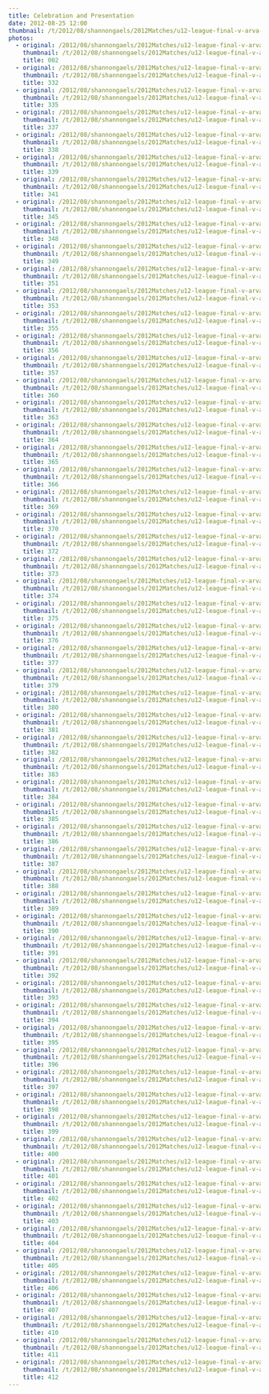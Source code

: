 ```yaml
---
title: Celebration and Presentation
date: 2012-08-25 12:00
thumbnail: /t/2012/08/shannongaels/2012Matches/u12-league-final-v-arva-on-25-08-2012/celebration-and-presentation/002.jpg
photos:
  - original: /2012/08/shannongaels/2012Matches/u12-league-final-v-arva-on-25-08-2012/celebration-and-presentation/002.jpg
    thumbnail: /t/2012/08/shannongaels/2012Matches/u12-league-final-v-arva-on-25-08-2012/celebration-and-presentation/002.jpg
    title: 002
  - original: /2012/08/shannongaels/2012Matches/u12-league-final-v-arva-on-25-08-2012/celebration-and-presentation/332.jpg
    thumbnail: /t/2012/08/shannongaels/2012Matches/u12-league-final-v-arva-on-25-08-2012/celebration-and-presentation/332.jpg
    title: 332
  - original: /2012/08/shannongaels/2012Matches/u12-league-final-v-arva-on-25-08-2012/celebration-and-presentation/335.jpg
    thumbnail: /t/2012/08/shannongaels/2012Matches/u12-league-final-v-arva-on-25-08-2012/celebration-and-presentation/335.jpg
    title: 335
  - original: /2012/08/shannongaels/2012Matches/u12-league-final-v-arva-on-25-08-2012/celebration-and-presentation/337.jpg
    thumbnail: /t/2012/08/shannongaels/2012Matches/u12-league-final-v-arva-on-25-08-2012/celebration-and-presentation/337.jpg
    title: 337
  - original: /2012/08/shannongaels/2012Matches/u12-league-final-v-arva-on-25-08-2012/celebration-and-presentation/338.jpg
    thumbnail: /t/2012/08/shannongaels/2012Matches/u12-league-final-v-arva-on-25-08-2012/celebration-and-presentation/338.jpg
    title: 338
  - original: /2012/08/shannongaels/2012Matches/u12-league-final-v-arva-on-25-08-2012/celebration-and-presentation/339.jpg
    thumbnail: /t/2012/08/shannongaels/2012Matches/u12-league-final-v-arva-on-25-08-2012/celebration-and-presentation/339.jpg
    title: 339
  - original: /2012/08/shannongaels/2012Matches/u12-league-final-v-arva-on-25-08-2012/celebration-and-presentation/341.jpg
    thumbnail: /t/2012/08/shannongaels/2012Matches/u12-league-final-v-arva-on-25-08-2012/celebration-and-presentation/341.jpg
    title: 341
  - original: /2012/08/shannongaels/2012Matches/u12-league-final-v-arva-on-25-08-2012/celebration-and-presentation/345.jpg
    thumbnail: /t/2012/08/shannongaels/2012Matches/u12-league-final-v-arva-on-25-08-2012/celebration-and-presentation/345.jpg
    title: 345
  - original: /2012/08/shannongaels/2012Matches/u12-league-final-v-arva-on-25-08-2012/celebration-and-presentation/348.jpg
    thumbnail: /t/2012/08/shannongaels/2012Matches/u12-league-final-v-arva-on-25-08-2012/celebration-and-presentation/348.jpg
    title: 348
  - original: /2012/08/shannongaels/2012Matches/u12-league-final-v-arva-on-25-08-2012/celebration-and-presentation/349.jpg
    thumbnail: /t/2012/08/shannongaels/2012Matches/u12-league-final-v-arva-on-25-08-2012/celebration-and-presentation/349.jpg
    title: 349
  - original: /2012/08/shannongaels/2012Matches/u12-league-final-v-arva-on-25-08-2012/celebration-and-presentation/351.jpg
    thumbnail: /t/2012/08/shannongaels/2012Matches/u12-league-final-v-arva-on-25-08-2012/celebration-and-presentation/351.jpg
    title: 351
  - original: /2012/08/shannongaels/2012Matches/u12-league-final-v-arva-on-25-08-2012/celebration-and-presentation/353.jpg
    thumbnail: /t/2012/08/shannongaels/2012Matches/u12-league-final-v-arva-on-25-08-2012/celebration-and-presentation/353.jpg
    title: 353
  - original: /2012/08/shannongaels/2012Matches/u12-league-final-v-arva-on-25-08-2012/celebration-and-presentation/355.jpg
    thumbnail: /t/2012/08/shannongaels/2012Matches/u12-league-final-v-arva-on-25-08-2012/celebration-and-presentation/355.jpg
    title: 355
  - original: /2012/08/shannongaels/2012Matches/u12-league-final-v-arva-on-25-08-2012/celebration-and-presentation/356.jpg
    thumbnail: /t/2012/08/shannongaels/2012Matches/u12-league-final-v-arva-on-25-08-2012/celebration-and-presentation/356.jpg
    title: 356
  - original: /2012/08/shannongaels/2012Matches/u12-league-final-v-arva-on-25-08-2012/celebration-and-presentation/357.jpg
    thumbnail: /t/2012/08/shannongaels/2012Matches/u12-league-final-v-arva-on-25-08-2012/celebration-and-presentation/357.jpg
    title: 357
  - original: /2012/08/shannongaels/2012Matches/u12-league-final-v-arva-on-25-08-2012/celebration-and-presentation/360.jpg
    thumbnail: /t/2012/08/shannongaels/2012Matches/u12-league-final-v-arva-on-25-08-2012/celebration-and-presentation/360.jpg
    title: 360
  - original: /2012/08/shannongaels/2012Matches/u12-league-final-v-arva-on-25-08-2012/celebration-and-presentation/363.jpg
    thumbnail: /t/2012/08/shannongaels/2012Matches/u12-league-final-v-arva-on-25-08-2012/celebration-and-presentation/363.jpg
    title: 363
  - original: /2012/08/shannongaels/2012Matches/u12-league-final-v-arva-on-25-08-2012/celebration-and-presentation/364.jpg
    thumbnail: /t/2012/08/shannongaels/2012Matches/u12-league-final-v-arva-on-25-08-2012/celebration-and-presentation/364.jpg
    title: 364
  - original: /2012/08/shannongaels/2012Matches/u12-league-final-v-arva-on-25-08-2012/celebration-and-presentation/365.jpg
    thumbnail: /t/2012/08/shannongaels/2012Matches/u12-league-final-v-arva-on-25-08-2012/celebration-and-presentation/365.jpg
    title: 365
  - original: /2012/08/shannongaels/2012Matches/u12-league-final-v-arva-on-25-08-2012/celebration-and-presentation/366.jpg
    thumbnail: /t/2012/08/shannongaels/2012Matches/u12-league-final-v-arva-on-25-08-2012/celebration-and-presentation/366.jpg
    title: 366
  - original: /2012/08/shannongaels/2012Matches/u12-league-final-v-arva-on-25-08-2012/celebration-and-presentation/369.jpg
    thumbnail: /t/2012/08/shannongaels/2012Matches/u12-league-final-v-arva-on-25-08-2012/celebration-and-presentation/369.jpg
    title: 369
  - original: /2012/08/shannongaels/2012Matches/u12-league-final-v-arva-on-25-08-2012/celebration-and-presentation/370.jpg
    thumbnail: /t/2012/08/shannongaels/2012Matches/u12-league-final-v-arva-on-25-08-2012/celebration-and-presentation/370.jpg
    title: 370
  - original: /2012/08/shannongaels/2012Matches/u12-league-final-v-arva-on-25-08-2012/celebration-and-presentation/372.jpg
    thumbnail: /t/2012/08/shannongaels/2012Matches/u12-league-final-v-arva-on-25-08-2012/celebration-and-presentation/372.jpg
    title: 372
  - original: /2012/08/shannongaels/2012Matches/u12-league-final-v-arva-on-25-08-2012/celebration-and-presentation/373.jpg
    thumbnail: /t/2012/08/shannongaels/2012Matches/u12-league-final-v-arva-on-25-08-2012/celebration-and-presentation/373.jpg
    title: 373
  - original: /2012/08/shannongaels/2012Matches/u12-league-final-v-arva-on-25-08-2012/celebration-and-presentation/374.jpg
    thumbnail: /t/2012/08/shannongaels/2012Matches/u12-league-final-v-arva-on-25-08-2012/celebration-and-presentation/374.jpg
    title: 374
  - original: /2012/08/shannongaels/2012Matches/u12-league-final-v-arva-on-25-08-2012/celebration-and-presentation/375.jpg
    thumbnail: /t/2012/08/shannongaels/2012Matches/u12-league-final-v-arva-on-25-08-2012/celebration-and-presentation/375.jpg
    title: 375
  - original: /2012/08/shannongaels/2012Matches/u12-league-final-v-arva-on-25-08-2012/celebration-and-presentation/376.jpg
    thumbnail: /t/2012/08/shannongaels/2012Matches/u12-league-final-v-arva-on-25-08-2012/celebration-and-presentation/376.jpg
    title: 376
  - original: /2012/08/shannongaels/2012Matches/u12-league-final-v-arva-on-25-08-2012/celebration-and-presentation/377.jpg
    thumbnail: /t/2012/08/shannongaels/2012Matches/u12-league-final-v-arva-on-25-08-2012/celebration-and-presentation/377.jpg
    title: 377
  - original: /2012/08/shannongaels/2012Matches/u12-league-final-v-arva-on-25-08-2012/celebration-and-presentation/379.jpg
    thumbnail: /t/2012/08/shannongaels/2012Matches/u12-league-final-v-arva-on-25-08-2012/celebration-and-presentation/379.jpg
    title: 379
  - original: /2012/08/shannongaels/2012Matches/u12-league-final-v-arva-on-25-08-2012/celebration-and-presentation/380.jpg
    thumbnail: /t/2012/08/shannongaels/2012Matches/u12-league-final-v-arva-on-25-08-2012/celebration-and-presentation/380.jpg
    title: 380
  - original: /2012/08/shannongaels/2012Matches/u12-league-final-v-arva-on-25-08-2012/celebration-and-presentation/381.jpg
    thumbnail: /t/2012/08/shannongaels/2012Matches/u12-league-final-v-arva-on-25-08-2012/celebration-and-presentation/381.jpg
    title: 381
  - original: /2012/08/shannongaels/2012Matches/u12-league-final-v-arva-on-25-08-2012/celebration-and-presentation/382.jpg
    thumbnail: /t/2012/08/shannongaels/2012Matches/u12-league-final-v-arva-on-25-08-2012/celebration-and-presentation/382.jpg
    title: 382
  - original: /2012/08/shannongaels/2012Matches/u12-league-final-v-arva-on-25-08-2012/celebration-and-presentation/383.jpg
    thumbnail: /t/2012/08/shannongaels/2012Matches/u12-league-final-v-arva-on-25-08-2012/celebration-and-presentation/383.jpg
    title: 383
  - original: /2012/08/shannongaels/2012Matches/u12-league-final-v-arva-on-25-08-2012/celebration-and-presentation/384.jpg
    thumbnail: /t/2012/08/shannongaels/2012Matches/u12-league-final-v-arva-on-25-08-2012/celebration-and-presentation/384.jpg
    title: 384
  - original: /2012/08/shannongaels/2012Matches/u12-league-final-v-arva-on-25-08-2012/celebration-and-presentation/385.jpg
    thumbnail: /t/2012/08/shannongaels/2012Matches/u12-league-final-v-arva-on-25-08-2012/celebration-and-presentation/385.jpg
    title: 385
  - original: /2012/08/shannongaels/2012Matches/u12-league-final-v-arva-on-25-08-2012/celebration-and-presentation/386.jpg
    thumbnail: /t/2012/08/shannongaels/2012Matches/u12-league-final-v-arva-on-25-08-2012/celebration-and-presentation/386.jpg
    title: 386
  - original: /2012/08/shannongaels/2012Matches/u12-league-final-v-arva-on-25-08-2012/celebration-and-presentation/387.jpg
    thumbnail: /t/2012/08/shannongaels/2012Matches/u12-league-final-v-arva-on-25-08-2012/celebration-and-presentation/387.jpg
    title: 387
  - original: /2012/08/shannongaels/2012Matches/u12-league-final-v-arva-on-25-08-2012/celebration-and-presentation/388.jpg
    thumbnail: /t/2012/08/shannongaels/2012Matches/u12-league-final-v-arva-on-25-08-2012/celebration-and-presentation/388.jpg
    title: 388
  - original: /2012/08/shannongaels/2012Matches/u12-league-final-v-arva-on-25-08-2012/celebration-and-presentation/389.jpg
    thumbnail: /t/2012/08/shannongaels/2012Matches/u12-league-final-v-arva-on-25-08-2012/celebration-and-presentation/389.jpg
    title: 389
  - original: /2012/08/shannongaels/2012Matches/u12-league-final-v-arva-on-25-08-2012/celebration-and-presentation/390.jpg
    thumbnail: /t/2012/08/shannongaels/2012Matches/u12-league-final-v-arva-on-25-08-2012/celebration-and-presentation/390.jpg
    title: 390
  - original: /2012/08/shannongaels/2012Matches/u12-league-final-v-arva-on-25-08-2012/celebration-and-presentation/391.jpg
    thumbnail: /t/2012/08/shannongaels/2012Matches/u12-league-final-v-arva-on-25-08-2012/celebration-and-presentation/391.jpg
    title: 391
  - original: /2012/08/shannongaels/2012Matches/u12-league-final-v-arva-on-25-08-2012/celebration-and-presentation/392.jpg
    thumbnail: /t/2012/08/shannongaels/2012Matches/u12-league-final-v-arva-on-25-08-2012/celebration-and-presentation/392.jpg
    title: 392
  - original: /2012/08/shannongaels/2012Matches/u12-league-final-v-arva-on-25-08-2012/celebration-and-presentation/393.jpg
    thumbnail: /t/2012/08/shannongaels/2012Matches/u12-league-final-v-arva-on-25-08-2012/celebration-and-presentation/393.jpg
    title: 393
  - original: /2012/08/shannongaels/2012Matches/u12-league-final-v-arva-on-25-08-2012/celebration-and-presentation/394.jpg
    thumbnail: /t/2012/08/shannongaels/2012Matches/u12-league-final-v-arva-on-25-08-2012/celebration-and-presentation/394.jpg
    title: 394
  - original: /2012/08/shannongaels/2012Matches/u12-league-final-v-arva-on-25-08-2012/celebration-and-presentation/395.jpg
    thumbnail: /t/2012/08/shannongaels/2012Matches/u12-league-final-v-arva-on-25-08-2012/celebration-and-presentation/395.jpg
    title: 395
  - original: /2012/08/shannongaels/2012Matches/u12-league-final-v-arva-on-25-08-2012/celebration-and-presentation/396.jpg
    thumbnail: /t/2012/08/shannongaels/2012Matches/u12-league-final-v-arva-on-25-08-2012/celebration-and-presentation/396.jpg
    title: 396
  - original: /2012/08/shannongaels/2012Matches/u12-league-final-v-arva-on-25-08-2012/celebration-and-presentation/397.jpg
    thumbnail: /t/2012/08/shannongaels/2012Matches/u12-league-final-v-arva-on-25-08-2012/celebration-and-presentation/397.jpg
    title: 397
  - original: /2012/08/shannongaels/2012Matches/u12-league-final-v-arva-on-25-08-2012/celebration-and-presentation/398.jpg
    thumbnail: /t/2012/08/shannongaels/2012Matches/u12-league-final-v-arva-on-25-08-2012/celebration-and-presentation/398.jpg
    title: 398
  - original: /2012/08/shannongaels/2012Matches/u12-league-final-v-arva-on-25-08-2012/celebration-and-presentation/399.jpg
    thumbnail: /t/2012/08/shannongaels/2012Matches/u12-league-final-v-arva-on-25-08-2012/celebration-and-presentation/399.jpg
    title: 399
  - original: /2012/08/shannongaels/2012Matches/u12-league-final-v-arva-on-25-08-2012/celebration-and-presentation/400.jpg
    thumbnail: /t/2012/08/shannongaels/2012Matches/u12-league-final-v-arva-on-25-08-2012/celebration-and-presentation/400.jpg
    title: 400
  - original: /2012/08/shannongaels/2012Matches/u12-league-final-v-arva-on-25-08-2012/celebration-and-presentation/401.jpg
    thumbnail: /t/2012/08/shannongaels/2012Matches/u12-league-final-v-arva-on-25-08-2012/celebration-and-presentation/401.jpg
    title: 401
  - original: /2012/08/shannongaels/2012Matches/u12-league-final-v-arva-on-25-08-2012/celebration-and-presentation/402.jpg
    thumbnail: /t/2012/08/shannongaels/2012Matches/u12-league-final-v-arva-on-25-08-2012/celebration-and-presentation/402.jpg
    title: 402
  - original: /2012/08/shannongaels/2012Matches/u12-league-final-v-arva-on-25-08-2012/celebration-and-presentation/403.jpg
    thumbnail: /t/2012/08/shannongaels/2012Matches/u12-league-final-v-arva-on-25-08-2012/celebration-and-presentation/403.jpg
    title: 403
  - original: /2012/08/shannongaels/2012Matches/u12-league-final-v-arva-on-25-08-2012/celebration-and-presentation/404.jpg
    thumbnail: /t/2012/08/shannongaels/2012Matches/u12-league-final-v-arva-on-25-08-2012/celebration-and-presentation/404.jpg
    title: 404
  - original: /2012/08/shannongaels/2012Matches/u12-league-final-v-arva-on-25-08-2012/celebration-and-presentation/405.jpg
    thumbnail: /t/2012/08/shannongaels/2012Matches/u12-league-final-v-arva-on-25-08-2012/celebration-and-presentation/405.jpg
    title: 405
  - original: /2012/08/shannongaels/2012Matches/u12-league-final-v-arva-on-25-08-2012/celebration-and-presentation/406.jpg
    thumbnail: /t/2012/08/shannongaels/2012Matches/u12-league-final-v-arva-on-25-08-2012/celebration-and-presentation/406.jpg
    title: 406
  - original: /2012/08/shannongaels/2012Matches/u12-league-final-v-arva-on-25-08-2012/celebration-and-presentation/407.jpg
    thumbnail: /t/2012/08/shannongaels/2012Matches/u12-league-final-v-arva-on-25-08-2012/celebration-and-presentation/407.jpg
    title: 407
  - original: /2012/08/shannongaels/2012Matches/u12-league-final-v-arva-on-25-08-2012/celebration-and-presentation/410.jpg
    thumbnail: /t/2012/08/shannongaels/2012Matches/u12-league-final-v-arva-on-25-08-2012/celebration-and-presentation/410.jpg
    title: 410
  - original: /2012/08/shannongaels/2012Matches/u12-league-final-v-arva-on-25-08-2012/celebration-and-presentation/411.jpg
    thumbnail: /t/2012/08/shannongaels/2012Matches/u12-league-final-v-arva-on-25-08-2012/celebration-and-presentation/411.jpg
    title: 411
  - original: /2012/08/shannongaels/2012Matches/u12-league-final-v-arva-on-25-08-2012/celebration-and-presentation/412.jpg
    thumbnail: /t/2012/08/shannongaels/2012Matches/u12-league-final-v-arva-on-25-08-2012/celebration-and-presentation/412.jpg
    title: 412
---
```


